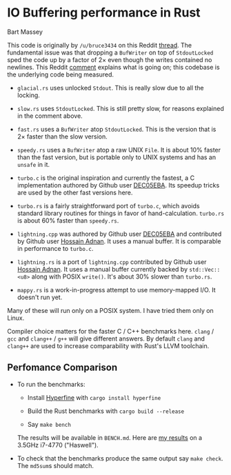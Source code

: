 # IO Buffering performance in Rust
Bart Massey

This code is originally by `/u/bruce3434` on this Reddit
[thread](https://www.reddit.com/r/rust/comments/dogxk8/why_does_buffering_the_already_buffered_stdout/).
The fundamental issue was that dropping a `BufWriter` on top
of `StdoutLocked` sped the code up by a factor of 2× even
though the writes contained no newlines. This Reddit
[comment](https://www.reddit.com/r/rust/comments/dogxk8/why_does_buffering_the_already_buffered_stdout/f5oxnlg?utm_source=share&utm_medium=web2x)
explains what is going on; this codebase is the underlying
code being measured.

* `glacial.rs` uses unlocked `Stdout`. This is really slow
  due to all the locking.

* `slow.rs` uses `StdoutLocked`. This is still pretty slow,
  for reasons explained in the comment above.

* `fast.rs` uses a `BufWriter` atop `StdoutLocked`. This is
  the version that is 2× faster than the slow version.

* `speedy.rs` uses a `BufWriter` atop a raw UNIX `File`. It
  is about 10% faster than the fast version, but is portable
  only to UNIX systems and has an `unsafe` in it.

* `turbo.c` is the original inspiration and currently the
  fastest, a C implementation authored by Github user
  [DEC05EBA](https://github.com/DEC05EBA). Its speedup
  tricks are used by the other fast versions here.

* `turbo.rs` is a fairly straightforward port of `turbo.c`,
  which avoids standard library routines for things in favor
  of hand-calculation. `turbo.rs` is about 60% faster than
  `speedy.rs`.
  
* `lightning.cpp` was authored by Github user
  [DEC05EBA](https://github.com/DEC05EBA) and contributed by
  Github user
  [Hossain Adnan](https://github.com/HossainAdnan). It uses
  a manual buffer. It is comparable in performance to
  `turbo.c`.

* `lightning.rs` is a port of `lightning.cpp` contributed by
  Github user [Hossain Adnan](https://github.com/98982872). It
  uses a manual buffer currently backed by `std::Vec::<u8>`
  along with POSIX `write()`. It's about 30% slower than
  `turbo.rs`.

* `mappy.rs` is a work-in-progress attempt to use
  memory-mapped I/O. It doesn't run yet.

Many of these will run only on a POSIX system. I have tried
them only on Linux.

Compiler choice matters for the faster C / C++ benchmarks
here. `clang` / `gcc` and `clang++` / `g++` will give
different answers. By default `clang` and `clang++` are used
to increase comparability with Rust's LLVM toolchain.

## Perfomance Comparison

* To run the benchmarks:

  * Install [Hyperfine](https://github.com/sharkdp/hyperfine)
    with `cargo install hyperfine`

  * Build the Rust benchmarks with `cargo build --release`

  * Say `make bench`

  The results will be available in `BENCH.md`. Here are
  [my results](BENCH.md) on a 3.5GHz i7-4770 ("Haswell").

* To check that the benchmarks produce the same output
  say `make check`. The `md5sum`s should match.
